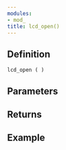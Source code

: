 ```yaml
---
modules:
- mod_
title: lcd_open()
---
```


## Definition

    lcd_open ( )

## Parameters

## Returns

## Example

```
```
